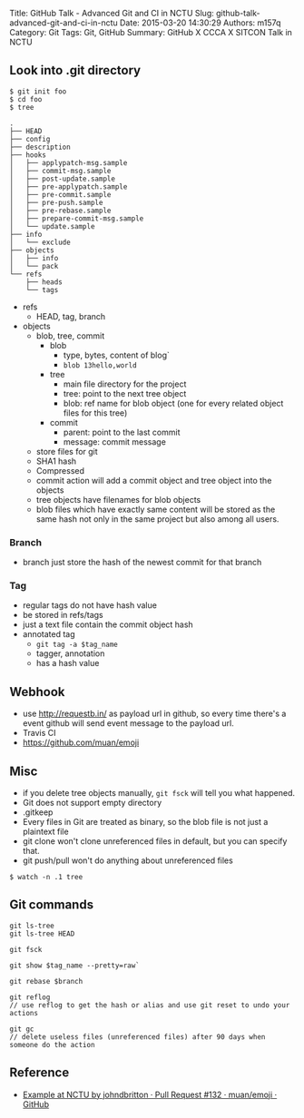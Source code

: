Title: GitHub Talk - Advanced Git and CI in NCTU
Slug: github-talk-advanced-git-and-ci-in-nctu
Date: 2015-03-20 14:30:29
Authors: m157q
Category: Git
Tags: Git, GitHub
Summary: GitHub X CCCA X SITCON Talk in NCTU

## Look into .git directory

```
$ git init foo
$ cd foo
$ tree
```

```
.
├── HEAD
├── config
├── description
├── hooks
│   ├── applypatch-msg.sample
│   ├── commit-msg.sample
│   ├── post-update.sample
│   ├── pre-applypatch.sample
│   ├── pre-commit.sample
│   ├── pre-push.sample
│   ├── pre-rebase.sample
│   ├── prepare-commit-msg.sample
│   └── update.sample
├── info
│   └── exclude
├── objects
│   ├── info
│   └── pack
└── refs
    ├── heads
    └── tags
```

+ refs
    + HEAD, tag, branch
+ objects
    + blob, tree, commit
        + blob
            + type, bytes, content of blog`
            + `blob 13hello,world`
        + tree
            + main file directory for the project
            + tree: point to the next tree object
            + blob: ref name for blob object (one for every related object files for this tree)
        + commit
            + parent: point to the last commit
            + message: commit message
    + store files for git
    + SHA1 hash
    + Compressed
    + commit action will add a commit object and tree object into the objects
    + tree objects have filenames for blob objects
    + blob files which have exactly same content will be stored as the same hash not only in the same project but also among all users.

### Branch
+ branch just store the hash of the newest commit for that branch

### Tag
+ regular tags do not have hash value
+ be stored in refs/tags
+ just a text file contain the commit object hash
+ annotated tag
    + `git tag -a $tag_name`
    + tagger, annotation
    + has a hash value

## Webhook
+ use <http://requestb.in/> as payload url in github, so every time there's a event github will send event message to the payload url.
+ Travis CI
+ <https://github.com/muan/emoji>


## Misc
+ if you delete tree objects manually, `git fsck` will tell you what happened.
+ Git does not support empty directory
+ .gitkeep
+ Every files in Git are treated as binary, so the blob file is not just a plaintext file
+ git clone won't clone unreferenced files in default, but you can specify that.
+ git push/pull won't do anything about unreferenced files

```
$ watch -n .1 tree
```

## Git commands

```
git ls-tree
git ls-tree HEAD

git fsck

git show $tag_name --pretty=raw`

git rebase $branch

git reflog
// use reflog to get the hash or alias and use git reset to undo your actions

git gc
// delete useless files (unreferenced files) after 90 days when someone do the action
```

## Reference
+ [Example at NCTU by johndbritton · Pull Request #132 · muan/emoji · GitHub](https://github.com/muan/emoji/pull/132)
